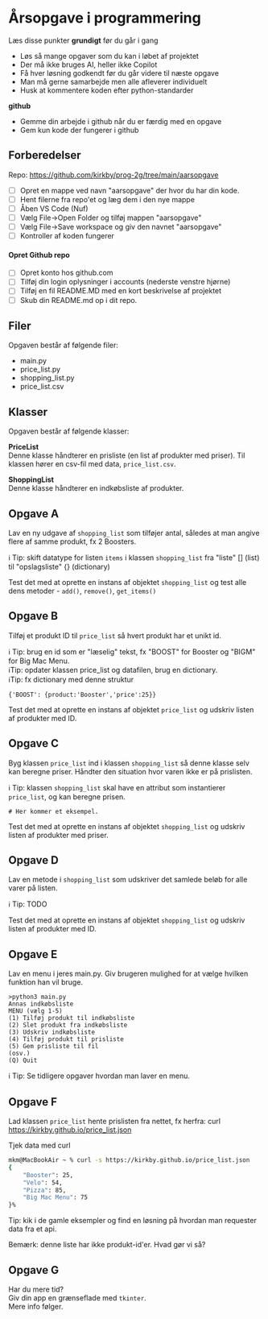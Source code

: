 # Årsopgave i programmering 

Læs disse punkter **grundigt** før du går i gang

- Løs så mange opgaver som du kan i løbet af projektet
- Der må ikke bruges AI, heller ikke Copilot
- Få hver løsning godkendt før du går videre til næste opgave
- Man må gerne samarbejde men alle afleverer individuelt
- Husk at kommentere koden efter python-standarder

**github**
- Gemme din arbejde i github når du er færdig med en opgave
- Gem kun kode der fungerer i github

## Forberedelser 
Repo: https://github.com/kirkby/prog-2g/tree/main/aarsopgave

- [ ] Opret en mappe ved navn "aarsopgave" der hvor du har din kode.
- [ ] Hent filerne fra repo'et og læg dem i den nye mappe
- [ ] Åben VS Code (Nuf)
- [ ] Vælg File->Open Folder og tilføj mappen "aarsopgave"
- [ ] Vælg File->Save workspace og giv den navnet "aarsopgave"
- [ ] Kontroller af koden fungerer

#### Opret Github repo
- [ ] Opret konto hos github.com
- [ ] Tilføj din login oplysninger i accounts (nederste venstre hjørne)
- [ ] Tilføj en fil README.MD med en kort beskrivelse af projektet
- [ ] Skub din README.md op i dit repo. 

## Filer
Opgaven består af følgende filer:
- main.py
- price_list.py
- shopping_list.py
- price_list.csv

## Klasser
Opgaven består af følgende klasser:

**PriceList**  
Denne klasse håndterer en prisliste (en list af produkter med priser).
Til klassen hører en csv-fil med data, `price_list.csv`.

**ShoppingList**  
Denne klasse håndterer en indkøbsliste af produkter.

## Opgave A
Lav en ny udgave af `shopping_list` som tilføjer antal, således
at man angive flere af samme produkt, fx 2 Boosters.

:information_source: Tip: skift datatype for listen `items` i klassen `shopping_list` fra "liste" [] (list) til "opslagsliste" {} (dictionary)

Test det med at oprette en instans af objektet `shopping_list` og test alle dens metoder - `add()`, `remove()`, `get_items()` 

## Opgave B
Tilføj et produkt ID til `price_list` så hvert produkt har et unikt id.

:information_source: Tip: brug en id som er "læselig" tekst, fx "BOOST" for Booster og "BIGM" for Big Mac Menu.  
:information_source:Tip: opdater klassen price_list og datafilen, brug en dictionary.  
:information_source:Tip: fx dictionary med denne struktur
```
{'BOOST': {product:'Booster','price':25}}
```
  
Test det med at oprette en instans af objektet `price_list` og udskriv listen af produkter med ID.

## Opgave C
Byg klassen `price_list` ind i klassen `shopping_list` så denne klasse selv kan beregne priser. Håndter den situation hvor varen ikke er på prislisten.

:information_source: Tip: klassen `shopping_list` skal have en attribut som instantierer `price_list`, og kan beregne prisen.

```
# Her kommer et eksempel.
```

Test det med at oprette en instans af objektet `shopping_list` og udskriv listen af produkter med priser.

## Opgave D
Lav en metode i `shopping_list` som udskriver det samlede beløb for alle varer på listen.

:information_source: Tip: TODO

Test det med at oprette en instans af objektet `shopping_list` og udskriv listen af produkter med ID.

## Opgave E
Lav en menu i jeres main.py. Giv brugeren mulighed for at vælge hvilken funktion han vil bruge.

```
>python3 main.py
Annas indkøbsliste
MENU (vælg 1-5)
(1) Tilføj produkt til indkøbsliste
(2) Slet produkt fra indkøbsliste
(3) Udskriv indkøbsliste
(4) Tilføj produkt til prisliste
(5) Gem prisliste til fil
(osv.)
(Q) Quit
```

:information_source: Tip: Se tidligere opgaver hvordan man laver en menu.

## Opgave F
Lad klassen `price_list` hente prislisten fra nettet, fx herfra:
curl https://kirkby.github.io/price_list.json

Tjek data med curl
``` bash 
mkm@MacBookAir ~ % curl -s https://kirkby.github.io/price_list.json
{
    "Booster": 25,
    "Velo": 54,
    "Pizza": 85,
    "Big Mac Menu": 75
}%  
```

Tip: kik i de gamle eksempler og find en løsning på hvordan man requester data fra et api.

Bemærk: denne liste har ikke produkt-id'er. Hvad gør vi så?

## Opgave G
Har du mere tid?  
Giv din app en grænseflade med `tkinter`.  
Mere info følger.  
